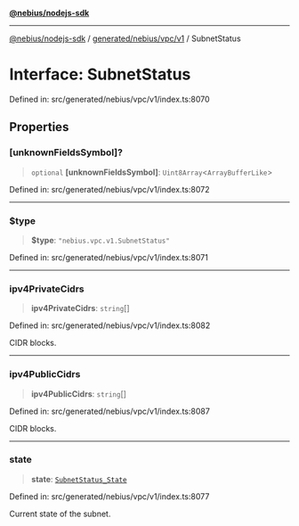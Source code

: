 [**@nebius/nodejs-sdk**](../../../../../README.md)

---

[@nebius/nodejs-sdk](../../../../../README.md) / [generated/nebius/vpc/v1](../README.md) / SubnetStatus

# Interface: SubnetStatus

Defined in: src/generated/nebius/vpc/v1/index.ts:8070

## Properties

### \[unknownFieldsSymbol\]?

> `optional` **\[unknownFieldsSymbol\]**: `Uint8Array`\<`ArrayBufferLike`\>

Defined in: src/generated/nebius/vpc/v1/index.ts:8072

---

### $type

> **$type**: `"nebius.vpc.v1.SubnetStatus"`

Defined in: src/generated/nebius/vpc/v1/index.ts:8071

---

### ipv4PrivateCidrs

> **ipv4PrivateCidrs**: `string`[]

Defined in: src/generated/nebius/vpc/v1/index.ts:8082

CIDR blocks.

---

### ipv4PublicCidrs

> **ipv4PublicCidrs**: `string`[]

Defined in: src/generated/nebius/vpc/v1/index.ts:8087

CIDR blocks.

---

### state

> **state**: [`SubnetStatus_State`](../type-aliases/SubnetStatus_State.md)

Defined in: src/generated/nebius/vpc/v1/index.ts:8077

Current state of the subnet.
